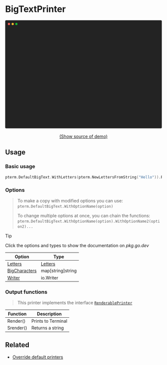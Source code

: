 # BigTextPrinter

<!--
Replace all of the following strings with the current printer.
        bigtext BigText BigTextPrinter DefaultBigText
-->

![BigTextPrinter Example](https://raw.githubusercontent.com/pterm/pterm/master/_examples/bigtext/animation.svg)

<p align="center"><a href="https://github.com/Sion-L/pterm/blob/master/_examples/bigtext/main.go" target="_blank">(Show source of demo)</a></p>

## Usage

### Basic usage

```go
pterm.DefaultBigText.WithLetters(pterm.NewLettersFromString("Hello")).Render()
```

### Options

> To make a copy with modified options you can use:
> `pterm.DefaultBigText.WithOptionName(option)`
>
> To change multiple options at once, you can chain the functions:
> `pterm.DefaultBigText.WithOptionName(option).WithOptionName2(option2)...`

> [!TIP]
> Click the options and types to show the documentation on _pkg.go.dev_

| Option                                                                                      | Type                                                         |
| ------------------------------------------------------------------------------------------- | ------------------------------------------------------------ |
| [Letters](https://pkg.go.dev/github.com/Sion-L/pterm#BigTextPrinter.WithLetters)             | [Letters](https://pkg.go.dev/github.com/Sion-L/pterm#Letters) |
| [BigCharacters](https://pkg.go.dev/github.com/Sion-L/pterm#BigTextPrinter.WithBigCharacters) | map[string]string                                            |
| [Writer](https://pkg.go.dev/github.com/Sion-L/pterm#BigTextPrinter.WithWriter)               | io.Writer                                                    |

### Output functions

<!-- Remove comment of the correct interface -->

<!--
> This printer implements the interface [`TextPrinter`](https://github.com/Sion-L/pterm/blob/master/interface_text_printer.go)

|Function|Description|
|------|---------|
|Sprint(a ...interface{})|Returns a string|
|Sprintln(a ...interface{})|Returns a string with a new line at the end|
|Sprintf(format string, a ...interface{})|Returns a string, formatted according to a format specifier|
|Print(a ...interface{})|Prints to the terminal|
|Println(a ...interface{})|Prints to the terminal with a new line at the end|
|Printf(format string, a ...interface{})|Prints to the terminal, formatted according to a format specifier|
-->

> This printer implements the interface [`RenderablePrinter`](https://github.com/Sion-L/pterm/blob/master/interface_renderable_printer.go)

| Function  | Description        |
| --------- | ------------------ |
| Render()  | Prints to Terminal |
| Srender() | Returns a string   |

<!--
> This printer implements the interface [`LivePrinter`](https://github.com/Sion-L/pterm/blob/master/interface_live_printer.go)

|Function|Description|
|------|---------|
|Start()|Returns itself and possible errors|
|Stop()|Returns itself and possible errors|
|GenericStart()|Returns the started LivePrinter and possible errors|
|GenericStop()|Returns the stopped LivePrinter and possible errors|

> [!NOTE]
> The generic start and stop methods are only used to implement the printer into the interface.
> Use the normal `Start()` and `Stop()` methods if possible.
-->

## Related

- [Override default printers](docs/customizing/override-default-printer.md)
